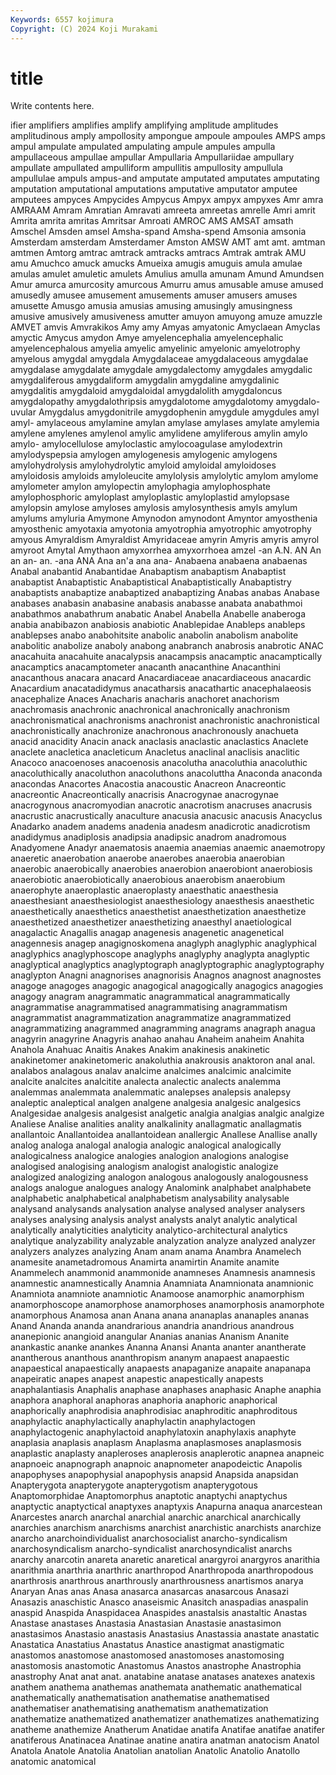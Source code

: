 ```yaml
---
Keywords: 6557 kojimura
Copyright: (C) 2024 Koji Murakami
---
```


# title

Write contents here.



ifier amplifiers amplifies amplify amplifying amplitude amplitudes
amplitudinous amply ampollosity ampongue ampoule ampoules AMPS amps ampul ampulate
ampulated ampulating ampule ampules ampulla ampullaceous ampullae ampullar Ampullaria Ampullariidae
ampullary ampullate ampullated ampulliform ampullitis ampullosity ampullula ampullulae ampuls ampus-and
amputate amputated amputates amputating amputation amputational amputations amputative amputator amputee
amputees ampyces Ampycides Ampycus Ampyx ampyx ampyxes Amr amra AMRAAM
Amram Amratian Amravati amreeta amreetas amrelle Amri amrit Amrita amrita
amritas Amritsar Amroati AMROC AMS AMSAT amsath Amschel Amsden amsel
Amsha-spand Amsha-spend Amsonia amsonia Amsterdam amsterdam Amsterdamer Amston AMSW AMT
amt amt. amtman amtmen Amtorg amtrac amtrack amtracks amtracs Amtrak
amtrak AMU amu Amuchco amuck amucks Amueixa amugis amuguis amula
amulae amulas amulet amuletic amulets Amulius amulla amunam Amund Amundsen
Amur amurca amurcosity amurcous Amurru amus amusable amuse amused amusedly
amusee amusement amusements amuser amusers amuses amusette Amusgo amusia amusias
amusing amusingly amusingness amusive amusively amusiveness amutter amuyon amuyong amuze
amuzzle AMVET amvis Amvrakikos Amy amy Amyas amyatonic Amyclaean Amyclas
amyctic Amycus amydon Amye amyelencephalia amyelencephalic amyelencephalous amyelia amyelic amyelinic
amyelonic amyelotrophy amyelous amygdal amygdala Amygdalaceae amygdalaceous amygdalae amygdalase amygdalate
amygdale amygdalectomy amygdales amygdalic amygdaliferous amygdaliform amygdalin amygdaline amygdalinic amygdalitis
amygdaloid amygdaloidal amygdalolith amygdaloncus amygdalopathy amygdalothripsis amygdalotome amygdalotomy amygdalo-uvular Amygdalus
amygdonitrile amygdophenin amygdule amygdules amyl amyl- amylaceous amylamine amylan amylase
amylases amylate amylemia amylene amylenes amylenol amylic amylidene amyliferous amylin
amylo amylo- amylocellulose amyloclastic amylocoagulase amylodextrin amylodyspepsia amylogen amylogenesis amylogenic
amylogens amylohydrolysis amylohydrolytic amyloid amyloidal amyloidoses amyloidosis amyloids amyloleucite amylolysis
amylolytic amylom amylome amylometer amylon amylopectin amylophagia amylophosphate amylophosphoric amyloplast
amyloplastic amyloplastid amylopsase amylopsin amylose amyloses amylosis amylosynthesis amyls amylum
amylums amyluria Amymone Amynodon amynodont Amyntor amyosthenia amyosthenic amyotaxia amyotonia
amyotrophia amyotrophic amyotrophy amyous Amyraldism Amyraldist Amyridaceae amyrin Amyris amyris
amyrol amyroot Amytal Amythaon amyxorrhea amyxorrhoea amzel -an A.N. AN
An an an- an. -ana ANA Ana an'a ana ana-
Anabaena anabaena anabaenas Anabal anabantid Anabantidae Anabaptism anabaptism Anabaptist anabaptist
Anabaptistic Anabaptistical Anabaptistically Anabaptistry anabaptists anabaptize anabaptized anabaptizing Anabas anabas
Anabase anabases anabasin anabasine anabasis anabasse anabata anabathmoi anabathmos anabathrum
anabatic Anabel Anabella Anabelle anaberoga anabia anabibazon anabiosis anabiotic Anablepidae
Anableps anableps anablepses anabo anabohitsite anabolic anabolin anabolism anabolite anabolitic
anabolize anaboly anabong anabranch anabrosis anabrotic ANAC anacahuita anacahuite anacalypsis
anacampsis anacamptic anacamptically anacamptics anacamptometer anacanth anacanthine Anacanthini anacanthous anacara
anacard Anacardiaceae anacardiaceous anacardic Anacardium anacatadidymus anacatharsis anacathartic anacephalaeosis anacephalize
Anaces Anacharis anacharis anachoret anachorism anachromasis anachronic anachronical anachronically anachronism
anachronismatical anachronisms anachronist anachronistic anachronistical anachronistically anachronize anachronous anachronously anachueta
anacid anacidity Anacin anack anaclasis anaclastic anaclastics Anaclete anaclete anacletica
anacleticum Anacletus anaclinal anaclisis anaclitic Anacoco anacoenoses anacoenosis anacolutha anacoluthia
anacoluthic anacoluthically anacoluthon anacoluthons anacoluttha Anaconda anaconda anacondas Anacortes Anacostia
anacoustic Anacreon Anacreontic anacreontic Anacreontically anacrisis Anacrogynae anacrogynae anacrogynous anacromyodian
anacrotic anacrotism anacruses anacrusis anacrustic anacrustically anaculture anacusia anacusic anacusis
Anacyclus Anadarko anadem anadems anadenia anadesm anadicrotic anadicrotism anadidymus anadiplosis
anadipsia anadipsic anadrom anadromous Anadyomene Anadyr anaematosis anaemia anaemias anaemic
anaemotropy anaeretic anaerobation anaerobe anaerobes anaerobia anaerobian anaerobic anaerobically anaerobies
anaerobion anaerobiont anaerobiosis anaerobiotic anaerobiotically anaerobious anaerobism anaerobium anaerophyte anaeroplastic
anaeroplasty anaesthatic anaesthesia anaesthesiant anaesthesiologist anaesthesiology anaesthesis anaesthetic anaesthetically anaesthetics
anaesthetist anaesthetization anaesthetize anaesthetized anaesthetizer anaesthetizing anaesthyl anaetiological anagalactic Anagallis
anagap anagenesis anagenetic anagenetical anagennesis anagep anagignoskomena anaglyph anaglyphic anaglyphical
anaglyphics anaglyphoscope anaglyphs anaglyphy anaglypta anaglyptic anaglyptical anaglyptics anaglyptograph anaglyptographic
anaglyptography anaglypton Anagni anagnorises anagnorisis Anagnos anagnost anagnostes anagoge anagoges
anagogic anagogical anagogically anagogics anagogies anagogy anagram anagrammatic anagrammatical anagrammatically
anagrammatise anagrammatised anagrammatising anagrammatism anagrammatist anagrammatization anagrammatize anagrammatized anagrammatizing anagrammed
anagramming anagrams anagraph anagua anagyrin anagyrine Anagyris anahao anahau Anaheim
anaheim Anahita Anahola Anahuac Anaitis Anakes Anakim anakinesis anakinetic anakinetomer
anakinetomeric anakoluthia anakrousis anaktoron anal anal. analabos analagous analav analcime
analcimes analcimic analcimite analcite analcites analcitite analecta analectic analects analemma
analemmas analemmata analemmatic analepses analepsis analepsy analeptic analeptical analgen analgene
analgesia analgesic analgesics Analgesidae analgesis analgesist analgetic analgia analgias analgic
analgize Analiese Analise analities anality analkalinity anallagmatic anallagmatis anallantoic Anallantoidea
anallantoidean anallergic Anallese Anallise anally analog analoga analogal analogia analogic
analogical analogically analogicalness analogice analogies analogion analogions analogise analogised analogising
analogism analogist analogistic analogize analogized analogizing analogon analogous analogously analogousness
analogs analogue analogues analogy Analomink analphabet analphabete analphabetic analphabetical analphabetism
analysability analysable analysand analysands analysation analyse analysed analyser analysers analyses
analysing analysis analyst analysts analyt analytic analytical analytically analyticities analyticity
analytico-architectural analytics analytique analyzability analyzable analyzation analyze analyzed analyzer analyzers
analyzes analyzing Anam anam anama Anambra Anamelech anamesite anametadromous Anamirta
anamirtin Anamite anamite Anammelech anammonid anammonide anamneses Anamnesis anamnesis anamnestic
anamnestically Anamnia Anamniata Anamnionata anamnionic Anamniota anamniote anamniotic Anamoose anamorphic
anamorphism anamorphoscope anamorphose anamorphoses anamorphosis anamorphote anamorphous Anamosa anan Anana
anana ananaplas ananaples ananas Anand Ananda ananda anandrarious anandria anandrious
anandrous ananepionic anangioid anangular Ananias ananias Ananism Ananite anankastic ananke
anankes Ananna Anansi Ananta ananter anantherate anantherous ananthous ananthropism ananym
anapaest anapaestic anapaestical anapaestically anapaests anapaganize anapaite anapanapa anapeiratic anapes
anapest anapestic anapestically anapests anaphalantiasis Anaphalis anaphase anaphases anaphasic Anaphe
anaphia anaphora anaphoral anaphoras anaphoria anaphoric anaphorical anaphorically anaphrodisia anaphrodisiac
anaphroditic anaphroditous anaphylactic anaphylactically anaphylactin anaphylactogen anaphylactogenic anaphylactoid anaphylatoxin anaphylaxis
anaphyte anaplasia anaplasis anaplasm Anaplasma anaplasmoses anaplasmosis anaplastic anaplasty anapleroses
anaplerosis anaplerotic anapnea anapneic anapnoeic anapnograph anapnoic anapnometer anapodeictic Anapolis
anapophyses anapophysial anapophysis anapsid Anapsida anapsidan Anapterygota anapterygote anapterygotism anapterygotous
Anaptomorphidae Anaptomorphus anaptotic anaptychi anaptychus anaptyctic anaptyctical anaptyxes anaptyxis Anapurna
anaqua anarcestean Anarcestes anarch anarchal anarchial anarchic anarchical anarchically anarchies
anarchism anarchisms anarchist anarchistic anarchists anarchize anarcho anarchoindividualist anarchosocialist anarcho-syndicalism
anarchosyndicalism anarcho-syndicalist anarchosyndicalist anarchs anarchy anarcotin anareta anaretic anaretical anargyroi
anargyros anarithia anarithmia anarthria anarthric anarthropod Anarthropoda anarthropodous anarthrosis anarthrous
anarthrously anarthrousness anartismos anarya Anaryan Anas anas Anasa anasarca anasarcas
anasarcous Anasazi Anasazis anaschistic Anasco anaseismic Anasitch anaspadias anaspalin anaspid
Anaspida Anaspidacea Anaspides anastalsis anastaltic Anastas Anastase anastases Anastasia Anastasian
Anastasie anastasimon anastasimos Anastasio anastasis Anastasius Anastassia anastate anastatic Anastatica
Anastatius Anastatus Anastice anastigmat anastigmatic anastomos anastomose anastomosed anastomoses anastomosing
anastomosis anastomotic Anastomus Anastos anastrophe Anastrophia anastrophy Anat anat anat.
anatabine anatase anatases anatexes anatexis anathem anathema anathemas anathemata anathematic
anathematical anathematically anathematisation anathematise anathematised anathematiser anathematising anathematism anathematization anathematize
anathematized anathematizer anathematizes anathematizing anatheme anathemize Anatherum Anatidae anatifa Anatifae
anatifae anatifer anatiferous Anatinacea Anatinae anatine anatira anatman anatocism Anatol
Anatola Anatole Anatolia Anatolian anatolian Anatolic Anatolio Anatollo anatomic anatomical

